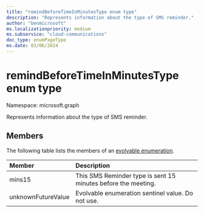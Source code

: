 ```yaml
---
title: "remindBeforeTimeInMinutesType enum type"
description: "Represents information about the type of SMS reminder."
author: "benmicrosoft"
ms.localizationpriority: medium
ms.subservice: "cloud-communications"
doc_type: enumPageType
ms.date: 03/06/2024
---
```


# remindBeforeTimeInMinutesType enum type

Namespace: microsoft.graph

Represents information about the type of SMS reminder.

## Members
The following table lists the members of an [evolvable enumeration](/graph/best-practices-concept#handling-future-members-in-evolvable-enumerations).

|Member|Description|
|:---|:---|
| mins15 |This SMS Reminder type is sent 15 minutes before the meeting. |
| unknownFutureValue |Evolvable enumeration sentinel value. Do not use. |
